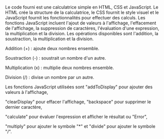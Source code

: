Le code fourni est une calculatrice simple en HTML, CSS et JavaScript. Le HTML crée la structure de la calculatrice, le CSS fournit le style visuel et le JavaScript fournit les fonctionnalités pour effectuer des calculs. Les fonctions JavaScript incluent l'ajout de valeurs à l'affichage, l'effacement de l'affichage, la suppression de caractères, l'évaluation d'une expression, la multiplication et la division. Les opérations disponibles sont l'addition, la soustraction, la multiplication et la division.


Addition (+) : ajoute deux nombres ensemble.


Soustraction (-) : soustrait un nombre d'un autre.


Multiplication (x) : multiplie deux nombres ensemble.


Division (/) : divise un nombre par un autre.


Les fonctions JavaScript utilisées sont "addToDisplay" pour ajouter des valeurs à l'affichage,


"clearDisplay" pour effacer l'affichage, "backspace" pour supprimer le dernier caractère, 


"calculate" pour évaluer l'expression et afficher le résultat ou "Error", 


"multiply" pour ajouter le symbole "*" et "divide" pour ajouter le symbole "/". 












